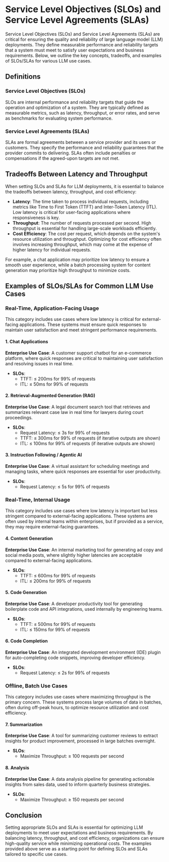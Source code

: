 # Service Level Objectives (SLOs) and Service Level Agreements (SLAs)

Service Level Objectives (SLOs) and Service Level Agreements (SLAs) are critical for ensuring the quality and reliability of large language model (LLM) deployments. They define measurable performance and reliability targets that a system must meet to satisfy user expectations and business requirements. Below, we outline the key concepts, tradeoffs, and examples of SLOs/SLAs for various LLM use cases.

## Definitions

### Service Level Objectives (SLOs)

SLOs are internal performance and reliability targets that guide the operation and optimization of a system. They are typically defined as measurable metrics, such as latency, throughput, or error rates, and serve as benchmarks for evaluating system performance.

### Service Level Agreements (SLAs)

SLAs are formal agreements between a service provider and its users or customers. They specify the performance and reliability guarantees that the provider commits to delivering. SLAs often include penalties or compensations if the agreed-upon targets are not met.

## Tradeoffs Between Latency and Throughput

When setting SLOs and SLAs for LLM deployments, it is essential to balance the tradeoffs between latency, throughput, and cost efficiency:

- **Latency**: The time taken to process individual requests, including metrics like Time to First Token (TTFT) and Inter-Token Latency (ITL). Low latency is critical for user-facing applications where responsiveness is key.
- **Throughput**: The number of requests processed per second. High throughput is essential for handling large-scale workloads efficiently.
- **Cost Efficiency**: The cost per request, which depends on the system's resource utilization and throughput. Optimizing for cost efficiency often involves increasing throughput, which may come at the expense of higher latency for individual requests.

For example, a chat application may prioritize low latency to ensure a smooth user experience, while a batch processing system for content generation may prioritize high throughput to minimize costs.

## Examples of SLOs/SLAs for Common LLM Use Cases

### Real-Time, Application-Facing Usage

This category includes use cases where low latency is critical for external-facing applications. These systems must ensure quick responses to maintain user satisfaction and meet stringent performance requirements.

#### 1. Chat Applications

**Enterprise Use Case**: A customer support chatbot for an e-commerce platform, where quick responses are critical to maintaining user satisfaction and resolving issues in real time.

- **SLOs**:
  - TTFT: ≤ 200ms for 99% of requests
  - ITL: ≤ 50ms for 99% of requests

#### 2. Retrieval-Augmented Generation (RAG)

**Enterprise Use Case**: A legal document search tool that retrieves and summarizes relevant case law in real time for lawyers during court proceedings.

- **SLOs**:
  - Request Latency: ≤ 3s for 99% of requests
  - TTFT: ≤ 300ms for 99% of requests (if iterative outputs are shown)
  - ITL: ≤ 100ms for 99% of requests (if iterative outputs are shown)

#### 3. Instruction Following / Agentic AI

**Enterprise Use Case**: A virtual assistant for scheduling meetings and managing tasks, where quick responses are essential for user productivity.

- **SLOs**:
  - Request Latency: ≤ 5s for 99% of requests

### Real-Time, Internal Usage

This category includes use cases where low latency is important but less stringent compared to external-facing applications. These systems are often used by internal teams within enterprises, but if provided as a service, they may require external-facing guarantees.

#### 4. Content Generation

**Enterprise Use Case**: An internal marketing tool for generating ad copy and social media posts, where slightly higher latencies are acceptable compared to external-facing applications.

- **SLOs**:
  - TTFT: ≤ 600ms for 99% of requests
  - ITL: ≤ 200ms for 99% of requests

#### 5. Code Generation

**Enterprise Use Case**: A developer productivity tool for generating boilerplate code and API integrations, used internally by engineering teams.

- **SLOs**:
  - TTFT: ≤ 500ms for 99% of requests
  - ITL: ≤ 150ms for 99% of requests

#### 6. Code Completion

**Enterprise Use Case**: An integrated development environment (IDE) plugin for auto-completing code snippets, improving developer efficiency.

- **SLOs**:
  - Request Latency: ≤ 2s for 99% of requests

### Offline, Batch Use Cases

This category includes use cases where maximizing throughput is the primary concern. These systems process large volumes of data in batches, often during off-peak hours, to optimize resource utilization and cost efficiency.

#### 7. Summarization

**Enterprise Use Case**: A tool for summarizing customer reviews to extract insights for product improvement, processed in large batches overnight.

- **SLOs**:
  - Maximize Throughput: ≥ 100 requests per second

#### 8. Analysis

**Enterprise Use Case**: A data analysis pipeline for generating actionable insights from sales data, used to inform quarterly business strategies.

- **SLOs**:
  - Maximize Throughput: ≥ 150 requests per second

## Conclusion

Setting appropriate SLOs and SLAs is essential for optimizing LLM deployments to meet user expectations and business requirements. By balancing latency, throughput, and cost efficiency, organizations can ensure high-quality service while minimizing operational costs. The examples provided above serve as a starting point for defining SLOs and SLAs tailored to specific use cases.
